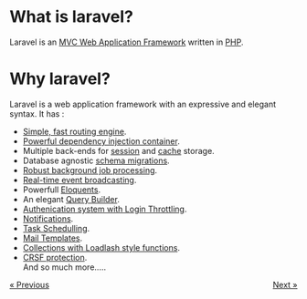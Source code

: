 # What is laravel?
Laravel is an [MVC Web Application Framework](https://en.wikipedia.org/wiki/Model%E2%80%93view%E2%80%93controller) written in [PHP](http://php.net/manual/en/intro-whatis.php).

# Why laravel?
Laravel is a web application framework with an expressive and elegant syntax. 
It has :
- [Simple, fast routing engine](https://laravel.com/docs/routing).
- [Powerful dependency injection container](https://laravel.com/docs/container).
- Multiple back-ends for [session](https://laravel.com/docs/session) and [cache](https://laravel.com/docs/cache) storage.
- Database agnostic [schema migrations](https://laravel.com/docs/migrations).
- [Robust background job processing](https://laravel.com/docs/queues).
- [Real-time event broadcasting](https://laravel.com/docs/broadcasting).
- Powerfull [Eloquents](https://laravel.com/docs/5.4/eloquent).  
- An elegant [Query Builder](https://laravel.com/docs/5.4/queries).
- [Authenication system with Login Throttling](https://laravel.com/docs/5.4/authentication).
- [Notifications](https://laravel.com/docs/5.4/notifications).  
- [Task Schedulling](https://laravel.com/docs/5.4/scheduling).
- [Mail Templates](https://laravel.com/docs/5.4/mail).
- [Collections with Loadlash style functions](https://laravel.com/docs/5.4/collections).
- [CRSF protection](https://laravel.com/docs/5.4/csrf).  
And so much more.....


<a href="/laravel/introduction" class="next" style="float: left;">&laquo; Previous</a><a href="/laravel/setting-up" class="next" style="float: right;">Next &raquo;</a>


  
